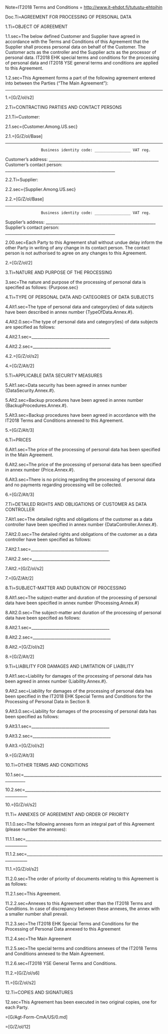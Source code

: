 
Note=IT2018 Terms and Conditions = http://www.it-ehdot.fi/tutustu-ehtoihin

Doc.Ti=AGREEMENT FOR PROCESSING OF PERSONAL DATA

1.Ti=OBJECT OF AGREEMENT

1.1.sec=The below defined Customer and Supplier have agreed in accordance with the Terms and Conditions of this Agreement that the Supplier shall process personal data on behalf of the Customer. The Customer acts as the controller and the Supplier acts as the processor of personal data. IT2018 EHK special terms and conditions for the processing of personal data and IT2018 YSE general terms and conditions are applied to this Agreement.

1.2.sec=This Agreement forms a part of the following agreement entered into between the Parties (“The Main Agreement”):
_______________________________________________________________________________

1.=[G/Z/ol/s2]

2.Ti=CONTRACTING PARTIES AND CONTACT PERSONS

2.1.Ti=Customer:

2.1.sec={Customer.Among.US.sec}

2.1.=[G/Z/ol/Base]
_______________________________________________________
					Business identity code: ________________ VAT reg.
Customer’s address:		_______________________________________________________
Customer’s contact person:   _______________________________________________________
	
2.2.Ti=Supplier:

2.2.sec={Supplier.Among.US.sec}

2.2.=[G/Z/ol/Base]
_______________________________________________________
					Business identity code: ________________ VAT reg.
Supplier’s address:		_______________________________________________________
Supplier’s contact person:	_______________________________________________________

2.00.sec=Each Party to this Agreement shall without undue delay inform the other Party in writing of any change in its contact person. The contact person is not authorised to agree on any changes to this Agreement.

2.=[G/Z/ol/2]


3.Ti=NATURE AND PURPOSE OF THE PROCESSING

3.sec=The nature and purpose of the processing of personal data is specified as follows:  {Purpose.sec}


4.Ti=TYPE OF PERSONAL DATA AND CATEGORIES OF DATA SUBJECTS

4.Alt1.sec=The type of personal data and category(ies) of data subjects have been described in annex number {TypeOfData.Annex.#}.

4.Alt2.0.sec=The type of personal data and category(ies) of data subjects are specified as follows:

4.Alt2.1.sec=_______________________________________

4.Alt2.2.sec=_______________________________________

4.2.=[G/Z/ol/s2]

4.=[G/Z/Alt/2]

5.Ti=APPLICABLE DATA SECURITY MEASURES

5.Alt1.sec=Data security has been agreed in annex number {DataSecurity.Annex.#}.

5.Alt2.sec=Backup procedures have been agreed in annex number {BackupProcedures.Annex.#}.

5.Alt3.sec=Backup procedures have been agreed in accordance with the IT2018 Terms and Conditions annexed to this Agreement.

5.=[G/Z/Alt/3]

6.Ti=PRICES 

6.Alt1.sec=The price of the processing of personal data has been specified in the Main Agreement.

6.Alt2.sec=The price of the processing of personal data has been specified in annex number {Price.Annex.#}.

6.Alt3.sec=There is no pricing regarding  the processing of personal data and no payments regarding processing will be collected.

6.=[G/Z/Alt/3]

7.Ti=DETAILED RIGHTS AND OBLIGATIONS OF CUSTOMER AS DATA CONTROLLER

7.Alt1.sec=The detailed rights and obligations of the customer as a data controller have been specified in annex number {DataController.Annex.#}.

7.Alt2.0.sec=The detailed rights and obligations of the customer as a data controller have been specified as follows:

7.Alt2.1.sec=_______________________________________

7.Alt2.2.sec=_______________________________________

7.Alt2.=[G/Z/ol/s2]

7.=[G/Z/Alt/2]


8.Ti=SUBJECT-MATTER AND DURATION OF PROCESSING

8.Alt1.sec=The subject-matter and duration of the processing of personal data have been specified in annex number {Processing.Annex.#}

8.Alt2.0.sec=The subject-matter and duration of the processing of personal data have been specified as follows:

8.Alt2.1.sec=_______________________________________

8.Alt2.2.sec=_______________________________________

8.Alt2.=[G/Z/ol/s2]

8.=[G/Z/Alt/2]


9.Ti=LIABILITY FOR DAMAGES AND LIMITATION OF LIABILITY

9.Alt1.sec=Liability for damages of the processing of personal data has been agreed in annex number {Liability.Annex.#}.

9.Alt2.sec=Liability for damages of the processing of personal data has been specified in the IT2018 EHK  Special Terms and Conditions for the Processing of Personal Data in Section 9.
 
9.Alt3.0.sec=Liability for damages of the processing of personal data has been specified as follows:

9.Alt3.1.sec=_______________________________________

9.Alt3.2.sec=_______________________________________

9.Alt3.=[G/Z/ol/s2]

9.=[G/Z/Alt/3]

10.Ti=OTHER TERMS AND CONDITIONS

10.1.sec=_______________________________________________________________________________

10.2.sec=_______________________________________________________________________________


10.=[G/Z/ol/s2]

11.Ti= ANNEXES OF AGREEMENT AND ORDER OF PRIORITY

11.1.0.sec=The following annexes form an integral part of this Agreement (please number the annexes):

11.1.1.sec=_______________________________________________________________________________

11.1.2.sec=_______________________________________________________________________________

11.1.=[G/Z/ol/s2]


11.2.0.sec=The order of priority of documents relating to this Agreement is as follows:

11.2.1.sec=This Agreement.

11.2.2.sec=Annexes to this Agreement other than the IT2018 Terms and Conditions. In case of discrepancy between these annexes, the annex with a smaller number shall prevail.

11.2.3.sec=The IT2018 EHK Special Terms and Conditions for the Processing of Personal Data annexed to this Agreement

11.2.4.sec=The Main Agreement 

11.2.5.sec=The special terms and conditions annexes of the IT2018 Terms and Conditions annexed to the Main Agreement. 

11.2.6.sec=IT2018 YSE General Terms and Conditions.

11.2.=[G/Z/ol/s6]

11.=[G/Z/ol/s2]

12.Ti=COPIES AND SIGNATURES

12.sec=This Agreement has been executed in two original copies, one for each Party.


=[G/Agt-Form-CmA/US/0.md]

=[G/Z/ol/12]
